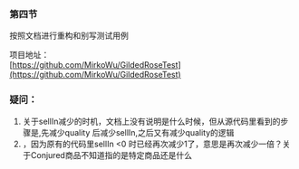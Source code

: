 ### 第四节

按照文档进行重构和别写测试用例

项目地址：  
[https://github.com/MirkoWu/GildedRoseTest](https://github.com/MirkoWu/GildedRoseTest) 

### 疑问：
1. 关于sellIn减少的时机，文档上没有说明是什么时候，但从源代码里看到的步骤是,先减少quality 后减少sellIn,之后又有减少quality的逻辑
2. ，因为原有的代码里sellIn <0 时已经再次减少1了，意思是再次减少一倍？关于Conjured商品不知道指的是特定商品还是什么